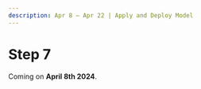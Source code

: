```yaml
---
description: Apr 8 – Apr 22 | Apply and Deploy Model
---
```


# Step 7

Coming on **April 8th 2024**.

